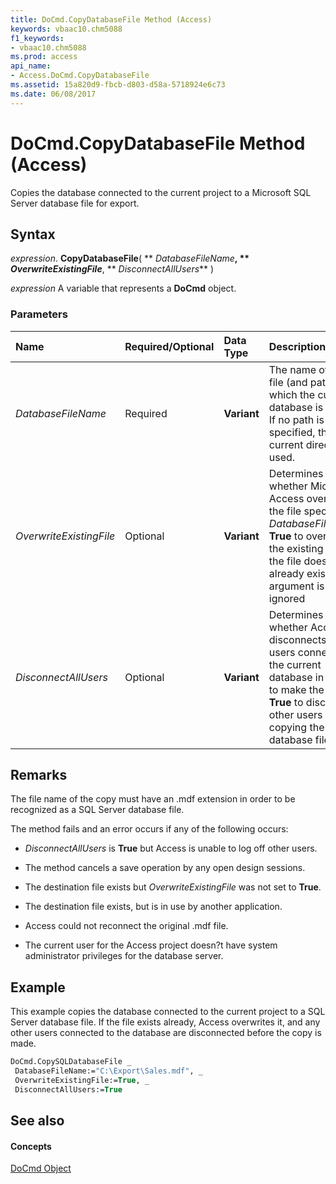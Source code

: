 ```yaml
---
title: DoCmd.CopyDatabaseFile Method (Access)
keywords: vbaac10.chm5088
f1_keywords:
- vbaac10.chm5088
ms.prod: access
api_name:
- Access.DoCmd.CopyDatabaseFile
ms.assetid: 15a820d9-fbcb-d803-d58a-5718924e6c73
ms.date: 06/08/2017
---
```



# DoCmd.CopyDatabaseFile Method (Access)

Copies the database connected to the current project to a Microsoft SQL Server database file for export.


## Syntax

 _expression_. **CopyDatabaseFile**( ** _DatabaseFileName_**, ** _OverwriteExistingFile_**, ** _DisconnectAllUsers_** )

 _expression_ A variable that represents a **DoCmd** object.


### Parameters



|**Name**|**Required/Optional**|**Data Type**|**Description**|
|:-----|:-----|:-----|:-----|
| _DatabaseFileName_|Required|**Variant**|The name of the file (and path) to which the current database is copied. If no path is specified, the current directory is used.|
| _OverwriteExistingFile_|Optional|**Variant**|Determines whether Microsoft Access overwrites the file specified by  _DatabaseFileName_. **True** to overwrite the existing file. If the file doesn't already exist, this argument is ignored|
| _DisconnectAllUsers_|Optional|**Variant**|Determines whether Access disconnects any users connected to the current database in order to make the copy. **True** to disconnect other users before copying the database file.|

## Remarks

The file name of the copy must have an .mdf extension in order to be recognized as a SQL Server database file.

The method fails and an error occurs if any of the following occurs:


-  _DisconnectAllUsers_ is **True** but Access is unable to log off other users.
    
- The method cancels a save operation by any open design sessions.
    
- The destination file exists but  _OverwriteExistingFile_ was not set to **True**.
    
- The destination file exists, but is in use by another application.
    
- Access could not reconnect the original .mdf file.
    
- The current user for the Access project doesn?t have system administrator privileges for the database server.
    

## Example

This example copies the database connected to the current project to a SQL Server database file. If the file exists already, Access overwrites it, and any other users connected to the database are disconnected before the copy is made.


```vb
DoCmd.CopySQLDatabaseFile _ 
 DatabaseFileName:="C:\Export\Sales.mdf", _ 
 OverwriteExistingFile:=True, _ 
 DisconnectAllUsers:=True
```


## See also


#### Concepts


[DoCmd Object](docmd-object-access.md)

